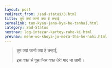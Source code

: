 ```yaml
---
layout: post
redirect_from: /sad-status/3.html
title: तुम क्यां जानो क्या हे तन्हाई
permalink: tum-kyan-jano-kya-he-tanhai.html
category: Sad-Status
nextnav: log-intezar-kartey-rahe-ki.html
prevnav: mene-wo-khoya-jo-mera-tha-he-nahi.html
---
```

> तुम क्यां जानो क्या हे तन्हाई,
> 
> इस वक़्त से पूस जिस वक़्त तेरी याद ना आयी। 